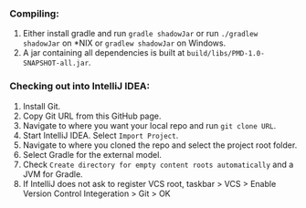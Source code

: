### Compiling:
1. Either install gradle and run `gradle shadowJar` or run `./gradlew shadowJar` on *NIX or `gradlew shadowJar` on Windows.
2. A jar containing all dependencies is built at `build/libs/PMD-1.0-SNAPSHOT-all.jar`.

### Checking out into IntelliJ IDEA:
1. Install Git.
2. Copy Git URL from this GitHub page.
3. Navigate to where you want your local repo and run `git clone URL`.
4. Start IntelliJ IDEA. Select `Import Project`.
5. Navigate to where you cloned the repo and select the project root folder.
6. Select Gradle for the external model.
7. Check `Create directory for empty content roots automatically` and a JVM for Gradle.
8. If IntelliJ does not ask to register VCS root, taskbar > VCS > Enable Version Control Integeration > Git > OK
